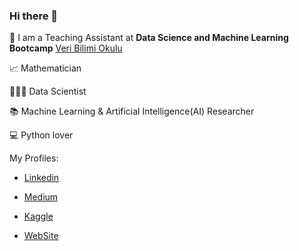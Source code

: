 ### Hi there 👋

 🔎 I am a Teaching Assistant at **Data Science and Machine Learning Bootcamp** [Veri Bilimi Okulu](https://www.linkedin.com/in/veribilimiokulu/)
 
 📈 Mathematician
 
 👩🏻‍💻 Data Scientist
 
 📚 Machine Learning & Artificial Intelligence(AI) Researcher
 
 💻 Python lover 
 

 My Profiles:


- [Linkedin](https://www.linkedin.com/in/halenurbulgu/)
 
- [Medium](https://medium.com/@halenurbulgu)
 
- [Kaggle](https://www.kaggle.com/halenurbulgu)

- [WebSite](https://lastdatabender.com)


<!--
**HalenurBulgu/HalenurBulgu** is a ✨ _special_ ✨ repository because its `README.md` (this file) appears on your GitHub profile.



-->

